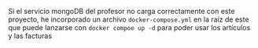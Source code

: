 Si el servicio mongoDB del profesor no carga correctamente con este proyecto, he incorporado un archivo `docker-compose.yml` en la raíz de este que puede lanzarse con `docker compoe up -d` para poder usar los artículos y las facturas

